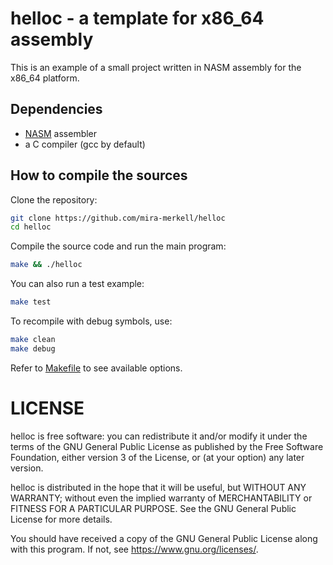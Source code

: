 # helloc - a template for x86\_64 assembly

This is an example of a small project written in NASM assembly for the x86\_64
platform.

## Dependencies

* [NASM](https://nasm.un) assembler
* a C compiler (gcc by default)

## How to compile the sources

Clone the repository:

```bash
git clone https://github.com/mira-merkell/helloc
cd helloc
```

Compile the source code and run the main program:

```bash
make && ./helloc
```

You can also run a test example:

```bash
make test
```

To recompile with debug symbols, use:

```bash
make clean
make debug
```

Refer to [Makefile](./Makefile) to see available options.


# LICENSE

helloc is free software: you can redistribute it and/or modify it under the
terms of the GNU General Public License as published by the Free Software
Foundation, either version 3 of the License, or (at your option) any later
version.

helloc is distributed in the hope that it will be useful, but WITHOUT ANY
WARRANTY; without even the implied warranty of MERCHANTABILITY or FITNESS
FOR A PARTICULAR PURPOSE.  See the GNU General Public License for more
details.

You should have received a copy of the GNU General Public License along with
this program.  If not, see <https://www.gnu.org/licenses/>.
